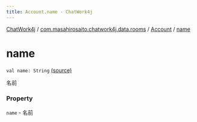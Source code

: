 ```yaml
---
title: Account.name - ChatWork4j
---
```


[ChatWork4j](../../index.md) / [com.masahirosaito.chatwork4j.data.rooms](../index.md) / [Account](index.md) / [name](.)

# name

`val name: String` [(source)](https://github.com/MasahiroSaito/ChatWork4j/tree/master/src/main/kotlin/com/masahirosaito/chatwork4j/data/rooms/Account.kt#L12)

名前

### Property

`name` - 名前